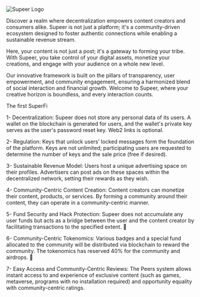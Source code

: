 ![Supeer Logo](https://supeer.tech/logo.png)

Discover a realm where decentralization empowers content creators and consumers alike. Supeer is not just a platform; it's a community-driven ecosystem designed to foster authentic connections while enabling a sustainable revenue stream. 

Here, your content is not just a post; it's a gateway to forming your tribe. With Supeer, you take control of your digital assets, monetize your creations, and engage with your audience on a whole new level. 

Our innovative framework is built on the pillars of transparency, user empowerment, and community engagement, ensuring a harmonized blend of social interaction and financial growth. Welcome to Supeer, where your creative horizon is boundless, and every interaction counts.

The first SuperFi

1- Decentralization: Supeer does not store any personal data of its users. A wallet on the blockchain is generated for users, and the wallet's private key serves as the user's password reset key. Web2 links is optional.

2- Regulation: Keys that unlock users’ locked messages form the foundation of the platform. Keys are not unlimited; participating users are requested to determine the number of keys and the sale price (free if desired).

3- Sustainable Revenue Model: Users host a unique advertising space on their profiles. Advertisers can post ads on these spaces within the decentralized network, setting their rewards as they wish.

4- Community-Centric Content Creation: Content creators can monetize their content, products, or services. By forming a community around their content, they can operate in a community-centric manner.

5- Fund Security and Hack Protection: Supeer does not accumulate any user funds but acts as a bridge between the user and the content creator by facilitating transactions to the specified extent.  

6- Community-Centric Tokenomics: Various badges and a special fund allocated to the community will be distributed via blockchain to reward the community. The tokenomics has reserved 40% for the community and airdrops.  

7- Easy Access and Community-Centric Reviews: The Peers system allows instant access to and experience of exclusive content (such as games, metaverse, programs with no installation required) and opportunity equality with community-centric ratings.
